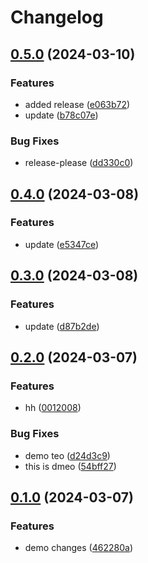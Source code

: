 # Changelog

## [0.5.0](https://www.github.com/adnanshahm/demodeploy/compare/v0.4.0...v0.5.0) (2024-03-10)


### Features

* added release ([e063b72](https://www.github.com/adnanshahm/demodeploy/commit/e063b7272f8fb6dd7bfd6d0b3e33ab4573217cbc))
* update ([b78c07e](https://www.github.com/adnanshahm/demodeploy/commit/b78c07e337615d5e88e629041db6ccafb93228fb))


### Bug Fixes

* release-please ([dd330c0](https://www.github.com/adnanshahm/demodeploy/commit/dd330c02c4fa45898a67fb47bc91f99edb6f3fdb))

## [0.4.0](https://www.github.com/adnanshahm/demodeploy/compare/v0.3.0...v0.4.0) (2024-03-08)


### Features

* update ([e5347ce](https://www.github.com/adnanshahm/demodeploy/commit/e5347ce2015c53ba0ca4041e065328e8fb141b4c))

## [0.3.0](https://www.github.com/adnanshahm/demodeploy/compare/v0.2.0...v0.3.0) (2024-03-08)


### Features

* update ([d87b2de](https://www.github.com/adnanshahm/demodeploy/commit/d87b2de2f9af92edde05e807aea8ba72abe7a2c5))

## [0.2.0](https://www.github.com/adnanshahm/demodeploy/compare/v0.1.0...v0.2.0) (2024-03-07)


### Features

* hh ([0012008](https://www.github.com/adnanshahm/demodeploy/commit/0012008962fb60825598d1ca130c216ddd25355a))


### Bug Fixes

* demo teo ([d24d3c9](https://www.github.com/adnanshahm/demodeploy/commit/d24d3c95965bb4c60ba21459520063252b3774cb))
* this is dmeo ([54bff27](https://www.github.com/adnanshahm/demodeploy/commit/54bff275b27da347d1be3bcef13352ebd8636162))

## [0.1.0](https://www.github.com/adnanshahm/demodeploy/compare/v0.0.0...v0.1.0) (2024-03-07)


### Features

* demo changes ([462280a](https://www.github.com/adnanshahm/demodeploy/commit/462280a1c26afb208a618d8bc07654f6fe751782))
